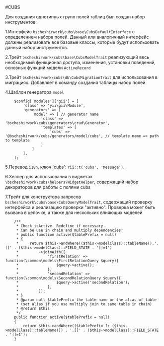 #CUBS

Для создания однотипных групп полей таблиц был создан набор инструментов:

1.Интерфейс `bscheshirwork\cubs\base\CubsDefaultInterface` с определением набора полей. 
Данный или аналогичный интерфейс должны реализовать все базовые классы, которые будут использовать данный набор инструментов.

2.Трейт `bscheshirwork\cubs\base\CubsModelTrait` реализующий весь необходимый функционал доступа, изменения, установки поведений, 
основных функций модели `ActiveRecord`

3.Трейт `bscheshirwork\cubs\db\CubsMigrationTrait` для использования в миграциях. Добавляет в команду создания таблицы набор полей.

4.Шаблон генератора `model`
```
    $config['modules']['gii'] = [
        'class' => 'yii\gii\Module',
        'generators' => [
            'model' => [ // generator name
                'class' => 'bscheshirwork\cubs\generators\crud\Generator',
                'templates' => [
                    'cubs' => '@bscheshirwork/cubs/generators/model/cubs', // template name => path to template
                ]
            ]
        ],
    ];
```

5.Перевод `i18n`, ключ 'cubs': `Yii::t('cubs', 'Message')`. 

6.Хелпер для использования в виджетах `\bscheshirwork\cubs\helpers\WidgetHelper`, содержащий набор декораторов для работы с полями cubs

7.Трейт для конструктора запросов `bscheshirwork\cubs\base\CubsQueryModelTrait`, содержащий проверку интерфейса и 
реализацию проверки "активно". Проверка может быть вызвана в цепочке, а также для нескольких влияющих моделей.
```
    /**
     * Check isActive. Redefine if necessary.
     * Can be use in chain and multiply dependencies:
     * public function active($tablePrefix = null)
     * {
     *     return $this->andWhere(($this->modelClass)::tableName().'.[[' . ($this->modelClass)::FIELD_STATE . ']]=1')
     *         ->joinWith([
     *             'firstRelation' => function(\common\models\FirstRelationQuery $query){
     *                 $query->active();
     *             },
     *             'secondRelation' => function(\common\models\SecondRelationQuery $query){
     *                 $query->active('secondRelation');
     *             },
     *         ]);
     * }
     * @param null $tablePrefix the table name or the alias of table
     * (set alias if you use multiply join to same table in chain)
     * @return $this
     */
    public function active($tablePrefix = null)
    {
        return $this->andWhere(($tablePrefix ?: ($this->modelClass)::tableName()) . '.[[' . ($this->modelClass)::FIELD_STATE . ']]=1');
    }

```
